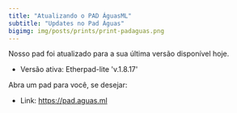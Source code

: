```yaml
---
title: "Atualizando o PAD ÁguasML"
subtitle: "Updates no Pad Águas"
bigimg: img/posts/prints/print-padaguas.png
---
```


Nosso pad foi atualizado para a sua última versão disponível hoje.

- Versão ativa: Etherpad-lite 'v.1.8.17'


Abra um pad para você, se desejar:

- Link: https://pad.aguas.ml
